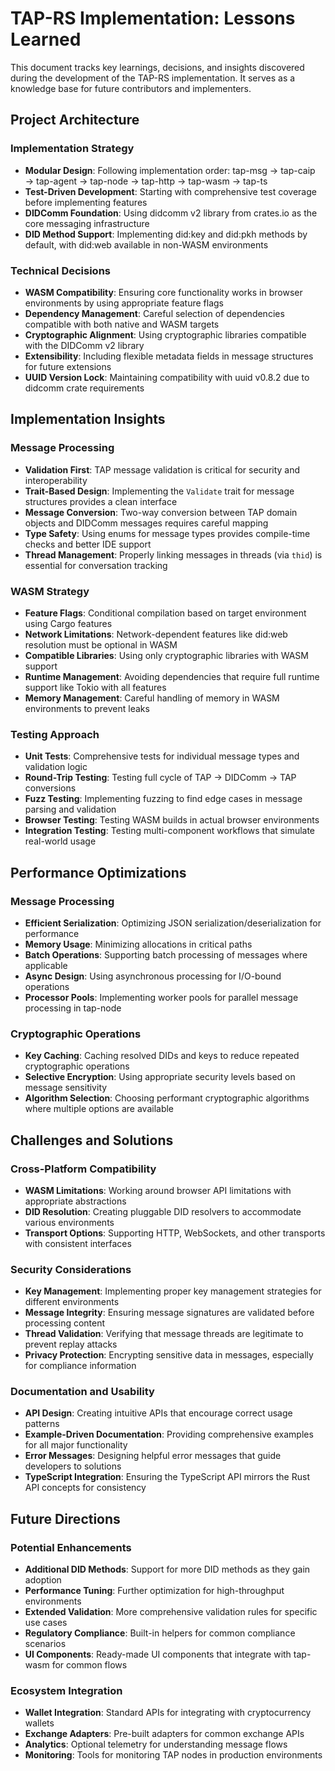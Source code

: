 # TAP-RS Implementation: Lessons Learned

This document tracks key learnings, decisions, and insights discovered during the development of the TAP-RS implementation. It serves as a knowledge base for future contributors and implementers.

## Project Architecture

### Implementation Strategy
- **Modular Design**: Following implementation order: tap-msg → tap-caip → tap-agent → tap-node → tap-http → tap-wasm → tap-ts
- **Test-Driven Development**: Starting with comprehensive test coverage before implementing features
- **DIDComm Foundation**: Using didcomm v2 library from crates.io as the core messaging infrastructure
- **DID Method Support**: Implementing did:key and did:pkh methods by default, with did:web available in non-WASM environments

### Technical Decisions
- **WASM Compatibility**: Ensuring core functionality works in browser environments by using appropriate feature flags
- **Dependency Management**: Careful selection of dependencies compatible with both native and WASM targets
- **Cryptographic Alignment**: Using cryptographic libraries compatible with the DIDComm v2 library
- **Extensibility**: Including flexible metadata fields in message structures for future extensions
- **UUID Version Lock**: Maintaining compatibility with uuid v0.8.2 due to didcomm crate requirements

## Implementation Insights

### Message Processing
- **Validation First**: TAP message validation is critical for security and interoperability
- **Trait-Based Design**: Implementing the `Validate` trait for message structures provides a clean interface
- **Message Conversion**: Two-way conversion between TAP domain objects and DIDComm messages requires careful mapping
- **Type Safety**: Using enums for message types provides compile-time checks and better IDE support
- **Thread Management**: Properly linking messages in threads (via `thid`) is essential for conversation tracking

### WASM Strategy
- **Feature Flags**: Conditional compilation based on target environment using Cargo features
- **Network Limitations**: Network-dependent features like did:web resolution must be optional in WASM
- **Compatible Libraries**: Using only cryptographic libraries with WASM support
- **Runtime Management**: Avoiding dependencies that require full runtime support like Tokio with all features
- **Memory Management**: Careful handling of memory in WASM environments to prevent leaks

### Testing Approach
- **Unit Tests**: Comprehensive tests for individual message types and validation logic
- **Round-Trip Testing**: Testing full cycle of TAP → DIDComm → TAP conversions
- **Fuzz Testing**: Implementing fuzzing to find edge cases in message parsing and validation
- **Browser Testing**: Testing WASM builds in actual browser environments
- **Integration Testing**: Testing multi-component workflows that simulate real-world usage

## Performance Optimizations

### Message Processing
- **Efficient Serialization**: Optimizing JSON serialization/deserialization for performance
- **Memory Usage**: Minimizing allocations in critical paths
- **Batch Operations**: Supporting batch processing of messages where applicable
- **Async Design**: Using asynchronous processing for I/O-bound operations
- **Processor Pools**: Implementing worker pools for parallel message processing in tap-node

### Cryptographic Operations
- **Key Caching**: Caching resolved DIDs and keys to reduce repeated cryptographic operations
- **Selective Encryption**: Using appropriate security levels based on message sensitivity
- **Algorithm Selection**: Choosing performant cryptographic algorithms where multiple options are available

## Challenges and Solutions

### Cross-Platform Compatibility
- **WASM Limitations**: Working around browser API limitations with appropriate abstractions
- **DID Resolution**: Creating pluggable DID resolvers to accommodate various environments
- **Transport Options**: Supporting HTTP, WebSockets, and other transports with consistent interfaces

### Security Considerations
- **Key Management**: Implementing proper key management strategies for different environments
- **Message Integrity**: Ensuring message signatures are validated before processing content
- **Thread Validation**: Verifying that message threads are legitimate to prevent replay attacks
- **Privacy Protection**: Encrypting sensitive data in messages, especially for compliance information

### Documentation and Usability
- **API Design**: Creating intuitive APIs that encourage correct usage patterns
- **Example-Driven Documentation**: Providing comprehensive examples for all major functionality
- **Error Messages**: Designing helpful error messages that guide developers to solutions
- **TypeScript Integration**: Ensuring the TypeScript API mirrors the Rust API concepts for consistency

## Future Directions

### Potential Enhancements
- **Additional DID Methods**: Support for more DID methods as they gain adoption
- **Performance Tuning**: Further optimization for high-throughput environments
- **Extended Validation**: More comprehensive validation rules for specific use cases
- **Regulatory Compliance**: Built-in helpers for common compliance scenarios
- **UI Components**: Ready-made UI components that integrate with tap-wasm for common flows

### Ecosystem Integration
- **Wallet Integration**: Standard APIs for integrating with cryptocurrency wallets
- **Exchange Adapters**: Pre-built adapters for common exchange APIs
- **Analytics**: Optional telemetry for understanding message flows
- **Monitoring**: Tools for monitoring TAP nodes in production environments
